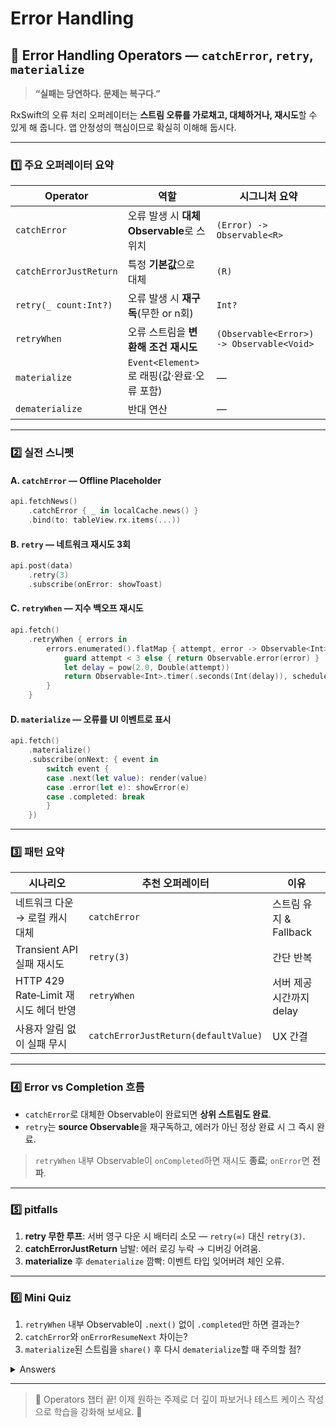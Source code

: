 # Error Handling

## 🚨 Error Handling Operators — `catchError`, `retry`, `materialize`

> **“실패는 당연하다. 문제는 복구다.”**

RxSwift의 오류 처리 오퍼레이터는 **스트림 오류를 가로채고, 대체하거나, 재시도**할 수 있게 해 줍니다. 앱 안정성의 핵심이므로 확실히 이해해 둡시다.

***

### 1️⃣ 주요 오퍼레이터 요약

| Operator               | 역할                               | 시그니처 요약                                   |
| ---------------------- | -------------------------------- | ----------------------------------------- |
| `catchError`           | 오류 발생 시 **대체 Observable**로 스위치   | `(Error) -> Observable<R>`                |
| `catchErrorJustReturn` | 특정 **기본값**으로 대체                  | `(R)`                                     |
| `retry(_ count:Int?)`  | 오류 발생 시 **재구독**(무한 or n회)        | `Int?`                                    |
| `retryWhen`            | 오류 스트림을 **변환해 조건 재시도**           | `(Observable<Error>) -> Observable<Void>` |
| `materialize`          | `Event<Element>`로 래핑(값·완료·오류 포함) | —                                         |
| `dematerialize`        | 반대 연산                            | —                                         |

***

### 2️⃣ 실전 스니펫

#### A. `catchError` — Offline Placeholder

```swift
api.fetchNews()
    .catchError { _ in localCache.news() }
    .bind(to: tableView.rx.items(...))
```

#### B. `retry` — 네트워크 재시도 3회

```swift
api.post(data)
    .retry(3)
    .subscribe(onError: showToast)
```

#### C. `retryWhen` — 지수 백오프 재시도

```swift
api.fetch()
    .retryWhen { errors in
        errors.enumerated().flatMap { attempt, error -> Observable<Int> in
            guard attempt < 3 else { return Observable.error(error) }
            let delay = pow(2.0, Double(attempt))
            return Observable<Int>.timer(.seconds(Int(delay)), scheduler: MainScheduler.instance)
        }
    }
```

#### D. `materialize` — 오류를 UI 이벤트로 표시

```swift
api.fetch()
    .materialize()
    .subscribe(onNext: { event in
        switch event {
        case .next(let value): render(value)
        case .error(let e): showError(e)
        case .completed: break
        }
    })
```

***

### 3️⃣ 패턴 요약

| 시나리오                          | 추천 오퍼레이터                             | 이유                |
| ----------------------------- | ------------------------------------ | ----------------- |
| 네트워크 다운 → 로컬 캐시 대체            | `catchError`                         | 스트림 유지 & Fallback |
| Transient API 실패 재시도          | `retry(3)`                           | 간단 반복             |
| HTTP 429 Rate‑Limit 재시도 헤더 반영 | `retryWhen`                          | 서버 제공 시간까지 delay  |
| 사용자 알림 없이 실패 무시               | `catchErrorJustReturn(defaultValue)` | UX 간결             |

***

### 4️⃣ Error vs Completion 흐름

* `catchError`로 대체한 Observable이 완료되면 **상위 스트림도 완료**.
* `retry`는 **source Observable**을 재구독하고, 에러가 아닌 정상 완료 시 그 즉시 완료.

> `retryWhen` 내부 Observable이 `onCompleted`하면 재시도 **종료**; `onError`면 **전파**.

***

### 5️⃣ pitfalls

1. **retry 무한 루프**: 서버 영구 다운 시 배터리 소모 — `retry(∞)` 대신 `retry(3)`.
2. **catchErrorJustReturn** 남발: 에러 로깅 누락 → 디버깅 어려움.
3. **materialize** 후 `dematerialize` 깜빡: 이벤트 타입 잊어버려 체인 오류.

***

### 6️⃣ Mini Quiz

1. `retryWhen` 내부 Observable이 `.next()` 없이 `.completed`만 하면 결과는?
2. `catchError`와 `onErrorResumeNext` 차이는?
3. `materialize`된 스트림을 `share()` 후 다시 `dematerialize`할 때 주의할 점?

<details>

<summary>Answers</summary>

1. 재시도 **중단**하고 source 스트림을 **completed**로 종료한다.
2. `onErrorResumeNext`는 **오류 타입 무시**하고 마지막 Observable을 **무조건 연결**(Error→Next), `catchError`는 **조건부** 처리 후 에러를 전파하거나 대체.
3. share 이후 동일 Event 객체를 여러 Subscriber가 사용 — **thread‑safety** 문제 없지만, 다시 `dematerialize` 시 반드시 원본 Event 타입 유지.

</details>

***

> 🎉 Operators 챕터 끝! 이제 원하는 주제로 더 깊이 파보거나 테스트 케이스 작성으로 학습을 강화해 보세요. 🚀
